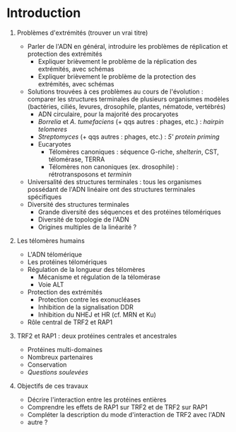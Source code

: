 # Introduction

1. Problèmes d'extrémités (trouver un vrai titre)
    - Parler de l'ADN en général, introduire les problèmes de réplication et
      protection des extrémités
        * Expliquer brièvement le problème de la réplication des extrémités, avec schémas
        * Expliquer brièvement le problème de la protection des extrémités, avec
          schémas
    - Solutions trouvées à ces problèmes au cours de l'évolution : comparer les
      structures terminales de plusieurs organismes modèles (bactéries, ciliés,
      levures, drosophile, plantes, nématode, vertébrés)
        * ADN circulaire, pour la majorité des procaryotes
        * *Borrelia* et *A. tumefaciens* (+ qqs autres : phages, etc.) :
          *hairpin telomeres*
        * *Streptomyces* (+ qqs autres : phages, etc.) : *5' protein priming*
        * Eucaryotes
            + Télomères canoniques : séquence G-riche, *shelterin*, CST,
              télomérase, TERRA
            + Télomères non canoniques (ex. drosophile) : rétrotransposons et
              *terminin*
    - Universalité des structures terminales : tous les organismes possédant de
      l'ADN linéaire ont des structures terminales spécifiques
    - Diversité des structures terminales
        * Grande diversité des séquences et des protéines télomériques
        * Diversité de topologie de l'ADN
        * Origines multiples de la linéarité ?

2. Les télomères humains
    - L'ADN télomérique
    - Les protéines télomériques
    - Régulation de la longueur des télomères
        * Mécanisme et régulation de la télomérase
        * Voie ALT
    - Protection des extrémités
        * Protection contre les exonucléases
        * Inhibition de la signalisation DDR
        * Inhibition du NHEJ et HR (cf. MRN et Ku)
    - Rôle central de TRF2 et RAP1

3. TRF2 et RAP1 : deux protéines centrales et ancestrales
    - Protéines multi-domaines
    - Nombreux partenaires
    - Conservation
    - *Questions soulevées*

4. Objectifs de ces travaux
    - Décrire l'interaction entre les protéines entières
    - Comprendre les effets de RAP1 sur TRF2 et de TRF2 sur RAP1
    - Compléter la description du mode d'interaction de TRF2 avec l'ADN
    - autre ?

